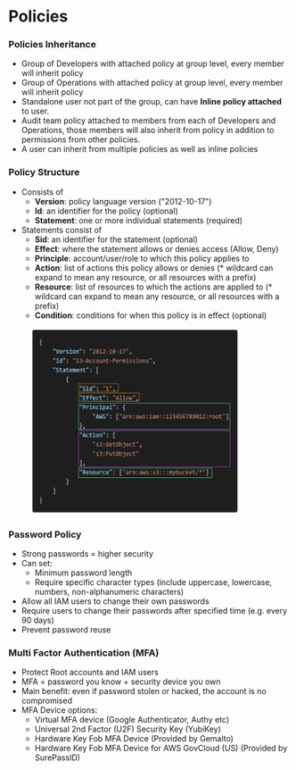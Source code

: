 # Policies

### Policies Inheritance

* Group of Developers with attached policy at group level, every member will inherit policy
* Group of Operations with attached policy at group level, every member will inherit policy
* Standalone user not part of the group, can have **Inline policy attached** to user.
* Audit team policy attached to members from each of Developers and Operations, those members will also inherit from policy in addition to permissions from other policies.
* A user can inherit from multiple policies as well as inline policies

### Policy Structure

* Consists of
  * **Version**: policy language version ("2012-10-17")
  * **Id**: an identifier for the policy (optional)
  * **Statement**: one or more individual statements (required)
* Statements consist of
  * **Sid**: an identifier for the statement (optional)
  * **Effect**: where the statement allows or denies access (Allow, Deny)
  * **Principle**: account/user/role to which this policy applies to
  * **Action**: list of actions this policy allows or denies (\* wildcard can expand to mean any resource, or all resources with a prefix)
  * **Resource**: list of resources to which the actions are applied to (\* wildcard can expand to mean any resource, or all resources with a prefix)
  * **Condition**: conditions for when this policy is in effect (optional)

<figure><img src="../../../../.gitbook/assets/image (1) (1).png" alt="" width="375"><figcaption></figcaption></figure>

### Password Policy

* Strong passwords = higher security
* Can set:
  * Minimum password length
  * Require specific character types (include uppercase, lowercase, numbers, non-alphanumeric characters)
* Allow all IAM users to change their own passwords
* Require users to change their passwords after specified time (e.g. every 90 days)
* Prevent password reuse

### Multi Factor Authentication (MFA)

* Protect Root accounts and IAM users
* MFA = password you know + security device you own
* Main benefit: even if password stolen or hacked, the account is no compromised
* MFA Device options:
  * Virtual MFA device (Google Authenticator, Authy etc)
  * Universal 2nd Factor (U2F) Security Key (YubiKey)
  * Hardware Key Fob MFA Device (Provided by Gemalto)
  * Hardware Key Fob MFA Device for AWS GovCloud (US) (Provided by SurePassID)
